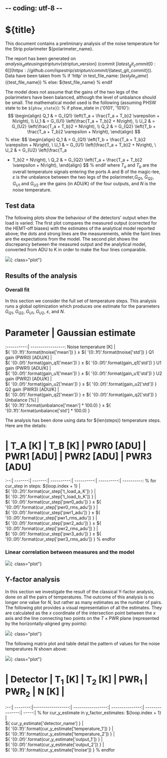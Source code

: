 ## -- coding: utf-8 --

<h1>${title}</h1>

This document contains a preliminary analysis of the noise temperature for
the Strip polarimeter ${polarimeter_name}.

The report has been generated on ${analysis_date} using striptun
v${striptun_version} (commit
[${latest_git_commit[0:6]}](https://github.com/lspestrip/striptun/commit/${latest_git_commit})).
Data have been taken from
% if 'http' in test_file_name:
[${test_file_name}](${test_file_name})
% else:
${test_file_name}
% endif

The model does not assume that the gains of the two legs of the polarimeters
have been balanced, although the level of unbalance should be small. The
mathematical model used is the following (assuming PHSW state to be
`${phsw_state}`):
% if phsw_state in ('0101', '1010'):
$$ \begin{align} Q_1 & = G_{Q1} \left(T_a + \frac{T_a + T_b}2 \varepsilon + N\right), \\ U_1 & = G_{U1} \left(\frac{T_a + T_b}2 + N\right), \\ U_2 & = G_{U2} \left(\frac{T_a  + T_b}2 + N\right), \\ Q_2 & = G_{Q2} \left(T_b + \frac{T_a + T_b}2 \varepsilon + N\right), \end{align} $$
% else:
$$ \begin{align} Q_1 & = G_{Q1} \left(T_b + \frac{T_a + T_b}2 \varepsilon + N\right), \\ U_1 & = G_{U1} \left(\frac{T_a + T_b}2 + N\right), \\ U_2 & = G_{U2} \left(\frac{T_a  
+ T_b}2 + N\right), \\ Q_2 & = G_{Q2} \left(T_a + \frac{T_a + T_b}2 \varepsilon + N\right), \end{align} $$
% endif
where $T_a$ and $T_b$ are the overall temperature signals entering the ports A
and B of the magic-tee, $\varepsilon$ is the unbalance between the two legs of
the polarimeter,$G_{Q1}$, $G_{Q2}$, $G_{U1}$ and $G_{U2}$ are the gains (in
ADU/K) of the four outputs, and $N$ is the noise temperature.

<h2>Test data</h2>

The following plots show the behaviour of the detectors' output when the load is
varied. The first plot compares the measured output (corrected for the HEMT-off
biases) with the estimates of the analytical model reported above; the dots and
strong lines are the measurements, while the faint lines are the expectations
from the model. The second plot shows the discrepancy between the measured
output and the analytical model, converted from ADU to K in order to make the
four lines comparable.

![](temperature_timestream.svg){: class="plot"}


<h2>Results of the analysis</h2>

<h3>Overall fit</h3>

In this section we consider the full set of temperature steps. This analysis
runs a global optimization which produces one estimate for the parameters
$G_{Q1}$, $G_{Q2}$, $G_{U1}$, $G_{U2}$, $\varepsilon$, and $N$.

# Parameter | Gaussian estimate
:----------:| -----------------:
Noise temperature [K] | \
   ${ '{0:.1f}'.format(tnoise['mean']) } &pm; ${ '{0:.1f}'.format(tnoise['std']) }
Q1 gain (PWR0) [ADU/K] | \
   ${ '{0:.0f}'.format(gain_q1['mean']) } &pm; ${ '{0:.0f}'.format(gain_q1['std']) }
U1 gain (PWR1) [ADU/K] | \
   ${ '{0:.0f}'.format(gain_u1['mean']) } &pm; ${ '{0:.0f}'.format(gain_u1['std']) }
U2 gain (PWR2) [ADU/K] | \
   ${ '{0:.0f}'.format(gain_u2['mean']) } &pm; ${ '{0:.0f}'.format(gain_u2['std']) }
Q2 gain (PWR3) [ADU/K] | \
   ${ '{0:.0f}'.format(gain_q2['mean']) } &pm; ${ '{0:.0f}'.format(gain_q2['std']) }
Unbalance [%] | \
   ${ '{0:.1f}'.format(unbalance['mean'] * 100.0) } &pm; ${ '{0:.1f}'.format(unbalance['std'] * 100.0) }
  
The analysis has been done using data for ${len(steps)} temperature steps. Here are the details:

#   | T_A [K] | T_B [K] | PWR0 [ADU] | PWR1 [ADU] | PWR2 [ADU] | PWR3 [ADU]
:--:| -------:| -------:| ----------:| ----------:| ----------:| ----------:
    % for cur_step in steps:
${loop.index + 1} | \
${ '{0:.2f}'.format(cur_step['t_load_a_K']) } | \
${ '{0:.2f}'.format(cur_step['t_load_b_K']) } | \
${ '{0:.0f}'.format(cur_step['pwr0_adu']) } ± ${ '{0:.0f}'.format(cur_step['pwr0_rms_adu']) } | \
${ '{0:.0f}'.format(cur_step['pwr1_adu']) } ± ${ '{0:.0f}'.format(cur_step['pwr1_rms_adu']) } | \
${ '{0:.0f}'.format(cur_step['pwr2_adu']) } ± ${ '{0:.0f}'.format(cur_step['pwr2_rms_adu']) } | \
${ '{0:.0f}'.format(cur_step['pwr3_adu']) } ± ${ '{0:.0f}'.format(cur_step['pwr3_rms_adu']) }
    % endfor

<h3>Linear correlation between measures and the model</h3>

![](tnoise_linear_correlation.svg){: class="plot"}


<h2>Y-factor analysis</h2>

In this section we investigate the result of the classical Y-factor analysis, done on all the
pairs of temperatures. The outcome of this analysis is no longer one value for $N$, but rather
as many estimates as the number of pairs. The following plot provides a visual representation
of all the estimates. They are calculated as the $x$ coordinate of the intersection point
between the $x$ axis and the line connecting two points on the $T \times \mathrm{PWR}$ plane
(represented by the horizontally-aligned grey points):

![](tnoise_estimates_from_y_factor.svg){: class="plot"}

The following matrix plot and table detail the pattern of values for the noise temperatures
$N$ shown above:

![](tnoise_matrix.svg){: class="plot"}

#   | Detector | T<sub>1</sub> [K] | T<sub>2</sub> [K] | PWR<sub>1</sub> | PWR<sub>2</sub> | N [K] | 
:--:| --------:|------------------:| -----------------:| ---------------:| ---------------:| -----:|
% for cur_y_estimate in y_factor_estimates:
${loop.index + 1} | \
  ${ cur_y_estimate['detector_name'] } | \
  ${ '{0:.1f}'.format(cur_y_estimate['temperature_1']) } | \
  ${ '{0:.1f}'.format(cur_y_estimate['temperature_2']) } | \
  ${ '{0:.0f}'.format(cur_y_estimate['output_1']) } | \
  ${ '{0:.0f}'.format(cur_y_estimate['output_2']) } | \
  ${ '{0:.1f}'.format(cur_y_estimate['tnoise']) }
% endfor